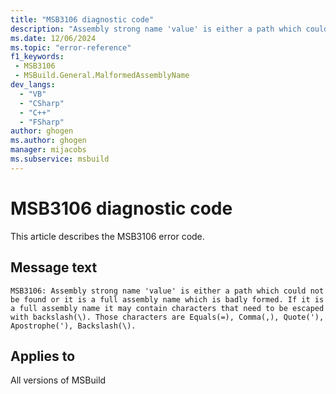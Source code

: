 ```yaml
---
title: "MSB3106 diagnostic code"
description: "Assembly strong name 'value' is either a path which could not be found or it is a full assembly name which is badly formed. If it is a full assembly name it may contain characters that need to be escaped with backslash(\). Those characters are Equals(=), Comma(,), Quote('), Apostrophe('), Backslash(\)."
ms.date: 12/06/2024
ms.topic: "error-reference"
f1_keywords:
 - MSB3106
 - MSBuild.General.MalformedAssemblyName
dev_langs:
  - "VB"
  - "CSharp"
  - "C++"
  - "FSharp"
author: ghogen
ms.author: ghogen
manager: mijacobs
ms.subservice: msbuild
---
```


# MSB3106 diagnostic code

<!-- :::ErrorDefinitionDescription::: -->
<!-- :::editable-content name="introDescription"::: -->
This article describes the MSB3106 error code.
<!-- :::editable-content-end::: -->

## Message text

```output
MSB3106: Assembly strong name 'value' is either a path which could not be found or it is a full assembly name which is badly formed. If it is a full assembly name it may contain characters that need to be escaped with backslash(\). Those characters are Equals(=), Comma(,), Quote('), Apostrophe('), Backslash(\).
```

<!-- :::editable-content name="postOutputDescription"::: -->
<!--
{StrBegin="MSB3106: "}
-->
<!-- :::editable-content-end::: -->
<!-- :::ErrorDefinitionDescription-end::: -->

## Applies to

All versions of MSBuild
